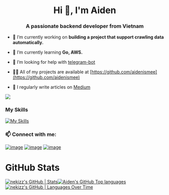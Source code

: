 <h1 align="center">Hi 👋, I'm Aiden</h1>
<h3 align="center">A passionate backend developer from Vietnam</h3>

- 🔭 I’m currently working on **building a project that support crawling data automatically.**

- 🌱 I’m currently learning **Go, AWS.**

- 🤝 I’m looking for help with [telegram-bot](https://github.com/nekizz/telegram-bot.git)

- 👨‍💻 All of my projects are available at [https://github.com/aidenismee](https://github.com/aidenismee)

- 📝 I regularly write articles on [Medium](Medium)

![](https://github.com/aidenismee)

### My Skills

[![My Skills](https://skillicons.dev/icons?i=go,docker,aws,mysql,postgresql,git)](https://skillicons.dev)

[//]: # (### Donate me coffee and Origami paper:)

[//]: # ()
[//]: # ([![Buy me a Coffee]&#40;https://img.shields.io/badge/Buy_Me_A_Coffee-FFDD00?style=for-the-badge&logo=buy-me-a-coffee&logoColor=black&#41;]&#40;https://www.buymeacoffee.com/gryqhon&#41;)

### 📫 Connect with me:

[![image](https://img.shields.io/badge/LinkedIn-0077B5?style=for-the-badge&logo=linkedin&logoColor=white)](https://www.linkedin.com/in/nguyen-quang-minh-50862a211)
[![image](https://img.shields.io/badge/Instagram-E4405F?style=for-the-badge&logo=instagram&logoColor=white)](https://www.instagram.com/_nqm511__/)
[![image](https://img.shields.io/badge/Gmail-D14836?style=for-the-badge&logo=gmail&logoColor=white)](mailto:drminhvipoi2000@gmail.com)


# GitHub Stats

[![nekizz's GitHub | Stats](https://stats.quira.sh/nekizz/github?theme=light)](https://quira.sh?utm_source=widgets&utm_campaign=nekizz)[![Aiden's GitHub Top languages](http://github-profile-summary-cards.vercel.app/api/cards/repos-per-language?username=aidenismee&theme=default)](https://github.com/vn7n24fzkq/github-profile-summary-cards)
[![nekizz's GitHub | Languages Over Time](https://stats.quira.sh/nekizz/languages-over-time?theme=light)](https://quira.sh?utm_source=widgets&utm_campaign=nekizz)

<!--
**Aiden/nekizz** is a ✨ _special_ ✨ repository because its `README.md` (this file) appears on your GitHub profile.

Here are some ideas to get you started:

- 🔭 I’m currently working on ...
- 🌱 I’m currently learning ...
- 👯 I’m looking to collaborate on ...
- 🤔 I’m looking for help with ...
- 💬 Ask me about ...
- 😄 Pronouns: ...
- ⚡ Fun fact: ...
-->
